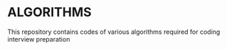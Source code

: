 # ALGORITHMS
This repository contains codes of  various algorithms required for coding interview preparation
